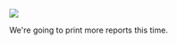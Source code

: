 ![](https://db-feed.s3.amazonaws.com/legacy/Screen_Shot_2017-06-30_at_10_28_20_AM-1498832935191.png)

We're going to print more reports this time.
